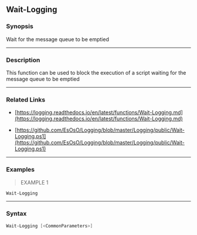 Wait-Logging
------------

### Synopsis
Wait for the message queue to be emptied

---

### Description

This function can be used to block the execution of a script waiting for the message queue to be emptied

---

### Related Links
* [https://logging.readthedocs.io/en/latest/functions/Wait-Logging.md](https://logging.readthedocs.io/en/latest/functions/Wait-Logging.md)

* [https://github.com/EsOsO/Logging/blob/master/Logging/public/Wait-Logging.ps1](https://github.com/EsOsO/Logging/blob/master/Logging/public/Wait-Logging.ps1)

---

### Examples
> EXAMPLE 1

```PowerShell
Wait-Logging
```

---

### Syntax
```PowerShell
Wait-Logging [<CommonParameters>]
```
